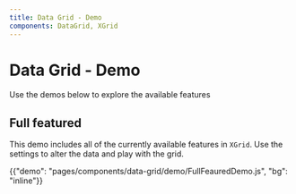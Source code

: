 ```yaml
---
title: Data Grid - Demo
components: DataGrid, XGrid
---
```


# Data Grid - Demo

<p class="description">Use the demos below to explore the available features</p>

## Full featured

This demo includes all of the currently available features in `XGrid`. Use the settings to alter the data and play with the grid.

{{"demo": "pages/components/data-grid/demo/FullFeauredDemo.js", "bg": "inline"}}
